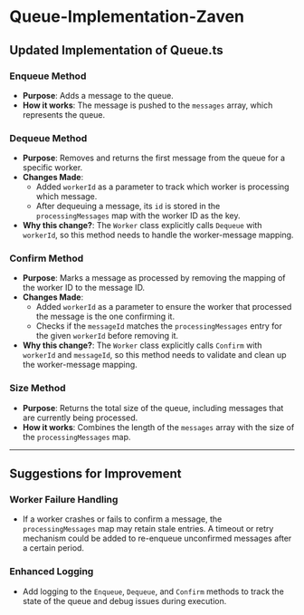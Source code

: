 # Queue-Implementation-Zaven

## Updated Implementation of Queue.ts

### Enqueue Method
- **Purpose**: Adds a message to the queue.
- **How it works**: The message is pushed to the `messages` array, which represents the queue.

### Dequeue Method
- **Purpose**: Removes and returns the first message from the queue for a specific worker.
- **Changes Made**:
  - Added `workerId` as a parameter to track which worker is processing which message.
  - After dequeuing a message, its `id` is stored in the `processingMessages` map with the worker ID as the key.
- **Why this change?**: The `Worker` class explicitly calls `Dequeue` with `workerId`, so this method needs to handle the worker-message mapping.

### Confirm Method
- **Purpose**: Marks a message as processed by removing the mapping of the worker ID to the message ID.
- **Changes Made**:
  - Added `workerId` as a parameter to ensure the worker that processed the message is the one confirming it.
  - Checks if the `messageId` matches the `processingMessages` entry for the given `workerId` before removing it.
- **Why this change?**: The `Worker` class explicitly calls `Confirm` with `workerId` and `messageId`, so this method needs to validate and clean up the worker-message mapping.

### Size Method
- **Purpose**: Returns the total size of the queue, including messages that are currently being processed.
- **How it works**: Combines the length of the `messages` array with the size of the `processingMessages` map.

---

## Suggestions for Improvement

### Worker Failure Handling
- If a worker crashes or fails to confirm a message, the `processingMessages` map may retain stale entries. A timeout or retry mechanism could be added to re-enqueue unconfirmed messages after a certain period.

### Enhanced Logging
- Add logging to the `Enqueue`, `Dequeue`, and `Confirm` methods to track the state of the queue and debug issues during execution.
